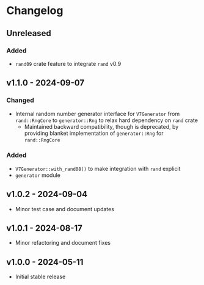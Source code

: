 # Changelog

## Unreleased

### Added

- `rand09` crate feature to integrate `rand` v0.9

## v1.1.0 - 2024-09-07

### Changed

- Internal random number generator interface for `V7Generator` from
  `rand::RngCore` to `generator::Rng` to relax hard dependency on `rand` crate
  - Maintained backward compatibility, though is deprecated, by providing
    blanket implementation of `generator::Rng` for `rand::RngCore`

### Added

- `V7Generator::with_rand08()` to make integration with `rand` explicit
- `generator` module

## v1.0.2 - 2024-09-04

- Minor test case and document updates

## v1.0.1 - 2024-08-17

- Minor refactoring and document fixes

## v1.0.0 - 2024-05-11

- Initial stable release
